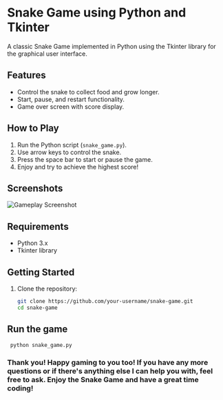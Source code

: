 # Snake Game using Python and Tkinter

A classic Snake Game implemented in Python using the Tkinter library for the graphical user interface.

## Features

- Control the snake to collect food and grow longer.
- Start, pause, and restart functionality.
- Game over screen with score display.

## How to Play

1. Run the Python script (`snake_game.py`).
2. Use arrow keys to control the snake.
3. Press the space bar to start or pause the game.
4. Enjoy and try to achieve the highest score!

## Screenshots

![Gameplay Screenshot](screenshots/gameplay.png)

## Requirements

- Python 3.x
- Tkinter library

## Getting Started

1. Clone the repository:

   ```bash
   git clone https://github.com/your-username/snake-game.git
   cd snake-game
   
## Run the game

  ```bash
   python snake_game.py
```
### Thank you! Happy gaming to you too! If you have any more questions or if there's anything else I can help you with, feel free to ask. Enjoy the Snake Game and have a great time coding!

